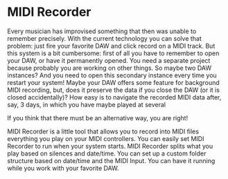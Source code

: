 # MIDI Recorder

Every musician has improvised something that then was unable to remember precisely. With the current technology you can solve that problem: just fire your favorite DAW and click record on a MIDI track. But this system is a bit cumbersome: first of all you have to remember to open your DAW, or have it permanently opened. You need a separate project because probably you are working on other things. So maybe two DAW instances? And you need to open this secondary instance every time you restart your system! Maybe your DAW offers some feature for background MIDI recording, but, does it preserve the data if you close the DAW (or it is closed accidentally)? How easy is to navigate the recorded MIDI data after, say, 3 days, in which you have maybe played at several 

If you think that there must be an alternative way, you are right!

MIDI Recorder is a little tool that allows you to record into MIDI files everything you play on your MIDI controllers. You can easily set MIDI Recorder to run when your system starts. MIDI Recorder splits what you play based on silences and date/time. You can set up a custom folder structure based on date/time and the MIDI Input. You can have it running while you work with your favorite DAW.